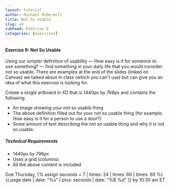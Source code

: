 ```yaml
---
layout: tutorial
author: Michael McDermott
title: Not So Usable
slug: e9
subhead: Exercise 9
categories: [exercises]
---
```

#### Exercise 9: Not So Usable
Using our simpler definition of usability — How easy is it for <span class="command">someone</span> to use <span class="command">something</span>? — find something in your daily life that you would consider not so usable. There are examples at the end of the slides (linked on Canvas) we talked about in class (which you can't use) but can give you an idea of what this exercise is looking for.

Create a single artboard in XD that is 1440px by 768px and contains the following:

* An image showing your not so usable thing
* The above definition filled out for your not so usable thing (for example, How easy is it for a person to use a door?)
* Some amount of text describing the not so usable thing and why it is not so usable.

##### Technical Requirements
* 1440px by 796px
* Uses a grid (columns)
* All the above content is included

<span class="due">Due Thursday, {% assign seconds = 7 | times: 24 | times: 60 | times: 60 %}{{ page.date | date: "%s" | plus: seconds | date: "%B %d" }} by 10:30 am ET</span>
